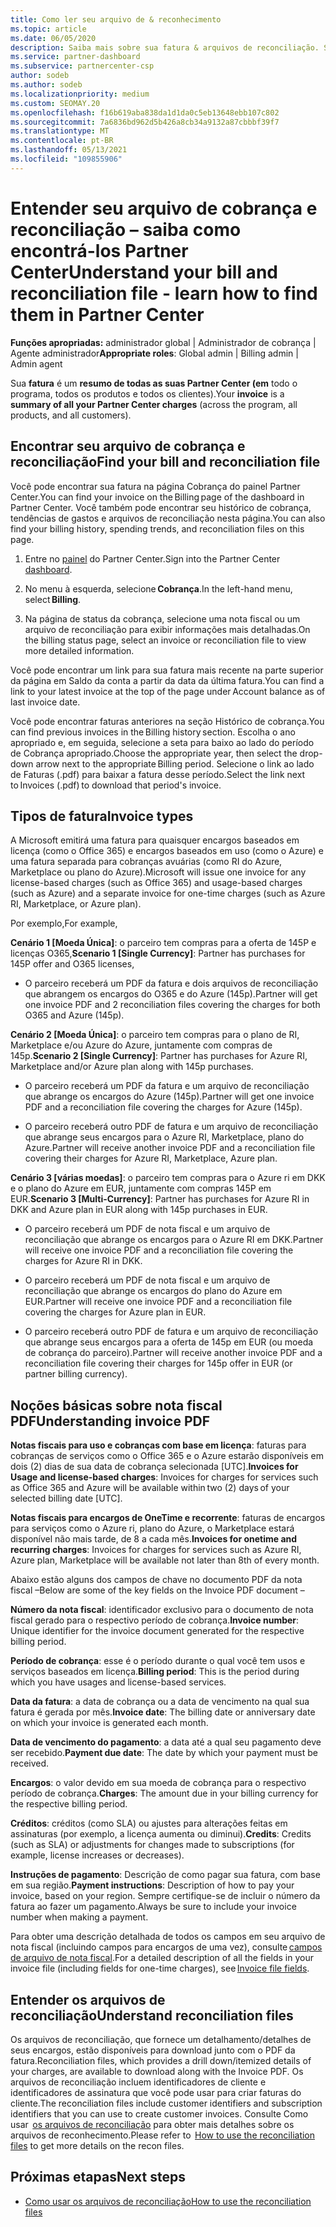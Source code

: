 ```yaml
---
title: Como ler seu arquivo de & reconhecimento
ms.topic: article
ms.date: 06/05/2020
description: Saiba mais sobre sua fatura & arquivos de reconciliação. Sua fatura mostra Partner Center encargos em todo o programa, produtos e clientes para esse período mensal.
ms.service: partner-dashboard
ms.subservice: partnercenter-csp
author: sodeb
ms.author: sodeb
ms.localizationpriority: medium
ms.custom: SEOMAY.20
ms.openlocfilehash: f16b619aba838da1d1da0c5eb13648ebb107c802
ms.sourcegitcommit: 7a6836bd962d5b426a8cb34a9132a87cbbbf39f7
ms.translationtype: MT
ms.contentlocale: pt-BR
ms.lasthandoff: 05/13/2021
ms.locfileid: "109855906"
---
```

# <a name="understand-your-bill-and-reconciliation-file---learn-how-to-find-them-in-partner-center"></a><span data-ttu-id="a3783-104">Entender seu arquivo de cobrança e reconciliação – saiba como encontrá-los Partner Center</span><span class="sxs-lookup"><span data-stu-id="a3783-104">Understand your bill and reconciliation file - learn how to find them in Partner Center</span></span>


<span data-ttu-id="a3783-105">**Funções apropriadas:** administrador global | Administrador de cobrança | Agente administrador</span><span class="sxs-lookup"><span data-stu-id="a3783-105">**Appropriate roles**: Global admin | Billing admin | Admin agent</span></span>


<span data-ttu-id="a3783-106">Sua **fatura** é um **resumo de todas as suas Partner Center (em** todo o programa, todos os produtos e todos os clientes).</span><span class="sxs-lookup"><span data-stu-id="a3783-106">Your **invoice** is a **summary of all your Partner Center charges** (across the program, all products, and all customers).</span></span> 

## <a name="find-your-bill-and-reconciliation-file"></a><span data-ttu-id="a3783-107">Encontrar seu arquivo de cobrança e reconciliação</span><span class="sxs-lookup"><span data-stu-id="a3783-107">Find your bill and reconciliation file</span></span> 

<span data-ttu-id="a3783-108">Você pode encontrar sua fatura na página Cobrança do painel Partner Center.</span><span class="sxs-lookup"><span data-stu-id="a3783-108">You can find your invoice on the Billing page of the dashboard in Partner Center.</span></span> <span data-ttu-id="a3783-109">Você também pode encontrar seu histórico de cobrança, tendências de gastos e arquivos de reconciliação nesta página.</span><span class="sxs-lookup"><span data-stu-id="a3783-109">You can also find your billing history, spending trends, and reconciliation files on this page.</span></span> 

1. <span data-ttu-id="a3783-110">Entre no [painel](https://partner.microsoft.com/dashboard/home) do Partner Center.</span><span class="sxs-lookup"><span data-stu-id="a3783-110">Sign into the Partner Center [dashboard](https://partner.microsoft.com/dashboard/home).</span></span> 

2. <span data-ttu-id="a3783-111">No menu à esquerda, selecione **Cobrança**.</span><span class="sxs-lookup"><span data-stu-id="a3783-111">In the left-hand menu, select **Billing**.</span></span> 

3. <span data-ttu-id="a3783-112">Na página de status da cobrança, selecione uma nota fiscal ou um arquivo de reconciliação para exibir informações mais detalhadas.</span><span class="sxs-lookup"><span data-stu-id="a3783-112">On the billing status page, select an invoice or reconciliation file to view more detailed information.</span></span> 

<span data-ttu-id="a3783-113">Você pode encontrar um link para sua fatura mais recente na parte superior da página em Saldo da conta a partir da data da última fatura.</span><span class="sxs-lookup"><span data-stu-id="a3783-113">You can find a link to your latest invoice at the top of the page under Account balance as of last invoice date.</span></span> 

<span data-ttu-id="a3783-114">Você pode encontrar faturas anteriores na seção Histórico de cobrança.</span><span class="sxs-lookup"><span data-stu-id="a3783-114">You can find previous invoices in the Billing history section.</span></span> <span data-ttu-id="a3783-115">Escolha o ano apropriado e, em seguida, selecione a seta para baixo ao lado do período de Cobrança apropriado.</span><span class="sxs-lookup"><span data-stu-id="a3783-115">Choose the appropriate year, then select the drop-down arrow next to the appropriate Billing period.</span></span> <span data-ttu-id="a3783-116">Selecione o link ao lado de Faturas (.pdf) para baixar a fatura desse período.</span><span class="sxs-lookup"><span data-stu-id="a3783-116">Select the link next to Invoices (.pdf) to download that period's invoice.</span></span> 

## <a name="invoice-types"></a><span data-ttu-id="a3783-117">Tipos de fatura</span><span class="sxs-lookup"><span data-stu-id="a3783-117">Invoice types</span></span>

<span data-ttu-id="a3783-118">A Microsoft emitirá uma fatura para quaisquer encargos baseados em licença (como o Office 365) e encargos baseados em uso (como o Azure) e uma fatura separada para cobranças avuárias (como RI do Azure, Marketplace ou plano do Azure).</span><span class="sxs-lookup"><span data-stu-id="a3783-118">Microsoft will issue one invoice for any license-based charges (such as Office 365) and usage-based charges (such as Azure) and a separate invoice for one-time charges (such as Azure RI, Marketplace, or Azure plan).</span></span>

<span data-ttu-id="a3783-119">Por exemplo,</span><span class="sxs-lookup"><span data-stu-id="a3783-119">For example,</span></span>  

<span data-ttu-id="a3783-120">**Cenário 1 [Moeda Única]**: o parceiro tem compras para a oferta de 145P e licenças O365,</span><span class="sxs-lookup"><span data-stu-id="a3783-120">**Scenario 1 [Single Currency]**: Partner has purchases for 145P offer and O365 licenses,</span></span>  

- <span data-ttu-id="a3783-121">O parceiro receberá um PDF da fatura e dois arquivos de reconciliação que abrangem os encargos do O365 e do Azure (145p).</span><span class="sxs-lookup"><span data-stu-id="a3783-121">Partner will get one invoice PDF and 2 reconciliation files covering the charges for both O365 and Azure (145p).</span></span>  

<span data-ttu-id="a3783-122">**Cenário 2 [Moeda Única]**: o parceiro tem compras para o plano de RI, Marketplace e/ou Azure do Azure, juntamente com compras de 145p.</span><span class="sxs-lookup"><span data-stu-id="a3783-122">**Scenario 2 [Single Currency]**: Partner has purchases for Azure RI, Marketplace and/or Azure plan along with 145p purchases.</span></span>

- <span data-ttu-id="a3783-123">O parceiro receberá um PDF da fatura e um arquivo de reconciliação que abrange os encargos do Azure (145p).</span><span class="sxs-lookup"><span data-stu-id="a3783-123">Partner will get one invoice PDF and a reconciliation file covering the charges for Azure (145p).</span></span> 

- <span data-ttu-id="a3783-124">O parceiro receberá outro PDF de fatura e um arquivo de reconciliação que abrange seus encargos para o Azure RI, Marketplace, plano do Azure.</span><span class="sxs-lookup"><span data-stu-id="a3783-124">Partner will receive another invoice PDF and a reconciliation file covering their charges for Azure RI, Marketplace, Azure plan.</span></span> 

<span data-ttu-id="a3783-125">**Cenário 3 [várias moedas]**: o parceiro tem compras para o Azure ri em DKK e o plano do Azure em EUR, juntamente com compras 145P em EUR.</span><span class="sxs-lookup"><span data-stu-id="a3783-125">**Scenario 3 [Multi-Currency]**: Partner has purchases for Azure RI in DKK and Azure plan in EUR along with 145p purchases in EUR.</span></span>

- <span data-ttu-id="a3783-126">O parceiro receberá um PDF de nota fiscal e um arquivo de reconciliação que abrange os encargos para o Azure RI em DKK.</span><span class="sxs-lookup"><span data-stu-id="a3783-126">Partner will receive one invoice PDF and a reconciliation file covering the charges for Azure RI in DKK.</span></span> 

- <span data-ttu-id="a3783-127">O parceiro receberá um PDF de nota fiscal e um arquivo de reconciliação que abrange os encargos do plano do Azure em EUR.</span><span class="sxs-lookup"><span data-stu-id="a3783-127">Partner will receive one invoice PDF and a reconciliation file covering the charges for Azure plan in EUR.</span></span> 

- <span data-ttu-id="a3783-128">O parceiro receberá outro PDF de fatura e um arquivo de reconciliação que abrange seus encargos para a oferta de 145p em EUR (ou moeda de cobrança do parceiro).</span><span class="sxs-lookup"><span data-stu-id="a3783-128">Partner will receive another invoice PDF and a reconciliation file covering their charges for 145p offer in EUR (or partner billing currency).</span></span> 


## <a name="understanding-invoice-pdf"></a><span data-ttu-id="a3783-129">Noções básicas sobre nota fiscal PDF</span><span class="sxs-lookup"><span data-stu-id="a3783-129">Understanding invoice PDF</span></span> 

<span data-ttu-id="a3783-130">**Notas fiscais para uso e cobranças com base em licença**: faturas para cobranças de serviços como o Office 365 e o Azure estarão disponíveis em dois (2) dias de sua data de cobrança selecionada [UTC].</span><span class="sxs-lookup"><span data-stu-id="a3783-130">**Invoices for Usage and license-based charges**: Invoices for charges for services such as Office 365 and Azure will be available within two (2) days of your selected billing date [UTC].</span></span>  

<span data-ttu-id="a3783-131">**Notas fiscais para encargos de OneTime e recorrente**: faturas de encargos para serviços como o Azure ri, plano do Azure, o Marketplace estará disponível não mais tarde, de 8 a cada mês.</span><span class="sxs-lookup"><span data-stu-id="a3783-131">**Invoices for onetime and recurring charges**: Invoices for charges for services such as Azure RI, Azure plan, Marketplace will be available not later than 8th of every month.</span></span>  

<span data-ttu-id="a3783-132">Abaixo estão alguns dos campos de chave no documento PDF da nota fiscal –</span><span class="sxs-lookup"><span data-stu-id="a3783-132">Below are some of the key fields on the Invoice PDF document –</span></span>

<span data-ttu-id="a3783-133">**Número da nota fiscal**: identificador exclusivo para o documento de nota fiscal gerado para o respectivo período de cobrança.</span><span class="sxs-lookup"><span data-stu-id="a3783-133">**Invoice number**: Unique identifier for the invoice document generated for the respective billing period.</span></span> 

<span data-ttu-id="a3783-134">**Período de cobrança**: esse é o período durante o qual você tem usos e serviços baseados em licença.</span><span class="sxs-lookup"><span data-stu-id="a3783-134">**Billing period**: This is the period during which you have usages and license-based services.</span></span> 

<span data-ttu-id="a3783-135">**Data da fatura**: a data de cobrança ou a data de vencimento na qual sua fatura é gerada por mês.</span><span class="sxs-lookup"><span data-stu-id="a3783-135">**Invoice date**: The billing date or anniversary date on which your invoice is generated each month.</span></span> 

<span data-ttu-id="a3783-136">**Data de vencimento do pagamento**: a data até a qual seu pagamento deve ser recebido.</span><span class="sxs-lookup"><span data-stu-id="a3783-136">**Payment due date**: The date by which your payment must be received.</span></span> 

<span data-ttu-id="a3783-137">**Encargos**: o valor devido em sua moeda de cobrança para o respectivo período de cobrança.</span><span class="sxs-lookup"><span data-stu-id="a3783-137">**Charges**: The amount due in your billing currency for the respective billing period.</span></span> 

<span data-ttu-id="a3783-138">**Créditos**: créditos (como SLA) ou ajustes para alterações feitas em assinaturas (por exemplo, a licença aumenta ou diminui).</span><span class="sxs-lookup"><span data-stu-id="a3783-138">**Credits**: Credits (such as SLA) or adjustments for changes made to subscriptions (for example, license increases or decreases).</span></span> 

<span data-ttu-id="a3783-139">**Instruções de pagamento**: Descrição de como pagar sua fatura, com base em sua região.</span><span class="sxs-lookup"><span data-stu-id="a3783-139">**Payment instructions**: Description of how to pay your invoice, based on your region.</span></span> <span data-ttu-id="a3783-140">Sempre certifique-se de incluir o número da fatura ao fazer um pagamento.</span><span class="sxs-lookup"><span data-stu-id="a3783-140">Always be sure to include your invoice number when making a payment.</span></span> 

<span data-ttu-id="a3783-141">Para obter uma descrição detalhada de todos os campos em seu arquivo de nota fiscal (incluindo campos para encargos de uma vez), consulte [campos de arquivo de nota fiscal](invoice-file.md).</span><span class="sxs-lookup"><span data-stu-id="a3783-141">For a detailed description of all the fields in your invoice file (including fields for one-time charges), see [Invoice file fields](invoice-file.md).</span></span> 

## <a name="understand-reconciliation-files"></a><span data-ttu-id="a3783-142">Entender os arquivos de reconciliação</span><span class="sxs-lookup"><span data-stu-id="a3783-142">Understand reconciliation files</span></span>

 <span data-ttu-id="a3783-143">Os arquivos de reconciliação, que fornece um detalhamento/detalhes de seus encargos, estão disponíveis para download junto com o PDF da fatura.</span><span class="sxs-lookup"><span data-stu-id="a3783-143">Reconciliation files, which provides a drill down/itemized details of your charges, are available to download along with the Invoice PDF.</span></span> <span data-ttu-id="a3783-144">Os arquivos de reconciliação incluem identificadores de cliente e identificadores de assinatura que você pode usar para criar faturas do cliente.</span><span class="sxs-lookup"><span data-stu-id="a3783-144">The reconciliation files include customer identifiers and subscription identifiers that you can use to create customer invoices.</span></span> <span data-ttu-id="a3783-145">Consulte Como usar  [os arquivos de reconciliação](use-the-reconciliation-files.md) para obter mais detalhes sobre os arquivos de reconhecimento.</span><span class="sxs-lookup"><span data-stu-id="a3783-145">Please refer to  [How to use the reconciliation files](use-the-reconciliation-files.md) to get more details on the recon files.</span></span> 

## <a name="next-steps"></a><span data-ttu-id="a3783-146">Próximas etapas</span><span class="sxs-lookup"><span data-stu-id="a3783-146">Next steps</span></span>

- [<span data-ttu-id="a3783-147">Como usar os arquivos de reconciliação</span><span class="sxs-lookup"><span data-stu-id="a3783-147">How to use the reconciliation files</span></span>](use-the-reconciliation-files.md)